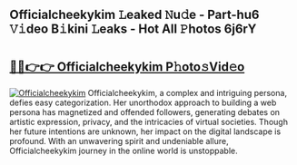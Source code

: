 ## Officialcheekykim 𝙻eaked 𝙽u𝚍e - Part-hu6 𝚅𝚒deo B𝚒kini 𝙻eaks - Hot All 𝙿hotos 6j6rY

# <h2><a href="http://ld6qh03.urlbe.top/?page=Officialcheekykim">🔗🔗👉👉 Officialcheekykim P𝚑oto𝚜Vid𝚎o</a></h2>

[![Officialcheekykim](https://i.imgur.com/eBuTRDB.gif)](http://ld6qh03.urlbe.top/?page=Officialcheekykim)
Officialcheekykim, a complex and intriguing persona, defies easy categorization. Her unorthodox approach to building a web persona has magnetized and offended followers, generating debates on artistic expression, privacy, and the intricacies of virtual societies. Though her future intentions are unknown, her impact on the digital landscape is profound. With an unwavering spirit and undeniable allure, Officialcheekykim journey in the online world is unstoppable.
